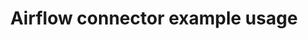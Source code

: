 ---
title: Airflow connector example usage
weight: 1
variants: -flyte -serverless +byoc +selfmanaged
layout: py_example
example_file: /external/unionai-examples/v1/integrations/connectors/airflow_connector/airflow_connector/airflow_connector_example_usage.py
---